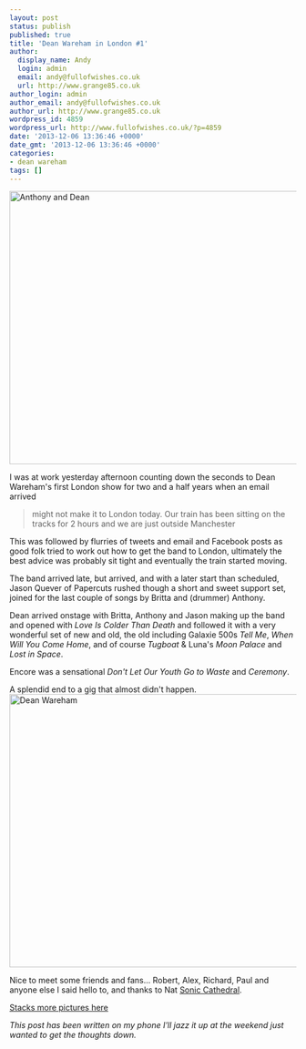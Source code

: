 ```yaml
---
layout: post
status: publish
published: true
title: 'Dean Wareham in London #1'
author:
  display_name: Andy
  login: admin
  email: andy@fullofwishes.co.uk
  url: http://www.grange85.co.uk
author_login: admin
author_email: andy@fullofwishes.co.uk
author_url: http://www.grange85.co.uk
wordpress_id: 4859
wordpress_url: http://www.fullofwishes.co.uk/?p=4859
date: '2013-12-06 13:36:46 +0000'
date_gmt: '2013-12-06 13:36:46 +0000'
categories:
- dean wareham
tags: []
---
```

<p><ins datetime="2013-12-07T11:04:17+00:00"><a href="http://www.ipernity.com/doc/grange85/28663547"><img title="Anthony and Dean" alt="Anthony and Dean" src="http://u1.ipernity.com/39/35/47/28663547.8be6fea7.640.jpg?r1" height="480" width="640" /></a></ins></p>
<p>I was at work yesterday afternoon counting down the seconds to Dean Wareham's first London show for two and a half years when an email arrived </p>
<blockquote><p>might not make it to London today. Our train has been sitting on the tracks for 2 hours and we are just outside Manchester</p></blockquote>
<p>This was followed by flurries of tweets and email and Facebook posts as good folk tried to work out how to get the band to London, ultimately the best advice was probably sit tight and eventually the train started moving.</p>
<p>The band arrived late, but arrived, and with a later start than scheduled, Jason Quever of Papercuts rushed though a short and sweet support set, joined for the last couple of songs by Britta and (drummer) Anthony.</p>
<p>Dean arrived onstage with Britta, Anthony and Jason making up the band and opened with <em>Love Is Colder Than Death</em> and followed it with a very wonderful set of new and old, the old including Galaxie 500s <em>Tell Me</em>, <em>When Will You Come Home</em>, and of course<em> Tugboat </em>& Luna's <em>Moon Palace</em> and <em>Lost in Space</em>.</p>
<p>Encore was a sensational <em>Don't Let Our Youth Go to Waste</em> and <em>Ceremony</em>.</p>
<p>A splendid end to a gig that almost didn't happen.<br />
<a href="http://www.ipernity.com/doc/grange85/28663567"><img title="Dean Wareham" alt="Dean Wareham" src="http://u1.ipernity.com/39/35/67/28663567.776d2c1f.640.jpg?r1" height="480" width="640" /></a></p>
<p>Nice to meet some friends and fans... Robert, Alex, Richard, Paul and anyone else I said hello to, and thanks to Nat <a href="http://www.soniccathedral.co.uk/">Sonic Cathedral</a>.</p>
<p><a href="http://www.ipernity.com/doc/grange85/album/575623?with=28663567">Stacks more pictures here</a></p>
<p><em>This post has been written on my phone I'll jazz it up at the weekend just wanted to get the thoughts down.</em></p>
